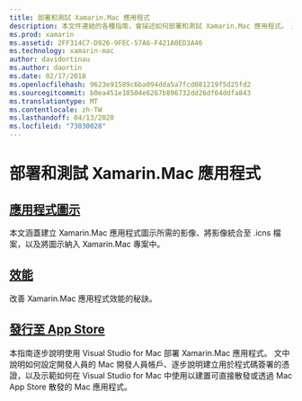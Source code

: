 ```yaml
---
title: 部署和測試 Xamarin.Mac 應用程式
description: 本文件連結的各種指南，會描述如何部署和測試 Xamarin.Mac 應用程式。 連結的指南會討論應用程式圖示、效能及發佈至 App Store。
ms.prod: xamarin
ms.assetid: 2FF314C7-D926-9FEC-57A6-F421A0ED3A46
ms.technology: xamarin-mac
author: davidortinau
ms.author: daortin
ms.date: 02/17/2018
ms.openlocfilehash: 9623e91589c6ba094dda5a7fcd081219f5d25fd2
ms.sourcegitcommit: b0ea451e18504e6267b896732dd26df64ddfa843
ms.translationtype: MT
ms.contentlocale: zh-TW
ms.lasthandoff: 04/13/2020
ms.locfileid: "73030028"
---
```

# <a name="deploying-and-testing-xamarinmac-apps"></a>部署和測試 Xamarin.Mac 應用程式

## <a name="application-icon"></a>[應用程式圖示](app-icon.md)

本文涵蓋建立 Xamarin.Mac 應用程式圖示所需的影像、將影像統合至 .icns 檔案，以及將圖示納入 Xamarin.Mac 專案中。

## <a name="performance"></a>[效能](performance.md)

改善 Xamarin.Mac 應用程式效能的秘訣。

## <a name="publishing-to-the-app-store"></a>[發行至 App Store](publishing-to-the-app-store/index.md)

本指南逐步說明使用 Visual Studio for Mac 部署 Xamarin.Mac 應用程式。 文中說明如何設定開發人員的 Mac 開發人員帳戶、逐步說明建立用於程式碼簽署的憑證，以及示範如何在 Visual Studio for Mac 中使用以建置可直接散發或透過 Mac App Store 散發的 Mac 應用程式。
